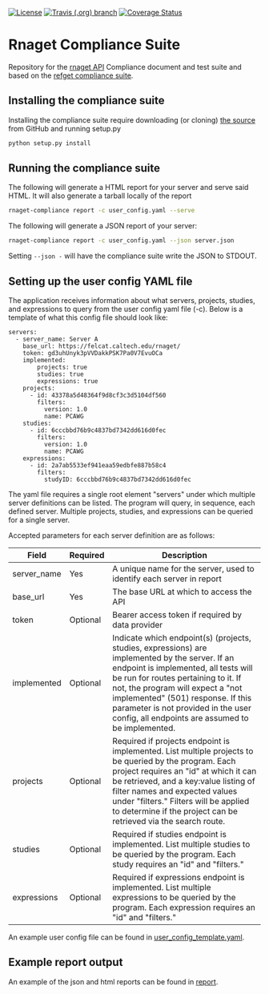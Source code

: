 [![License](https://img.shields.io/badge/License-Apache%202.0-blue.svg)](https://opensource.org/licenses/Apache-2.0)
[![Travis (.org) branch](https://img.shields.io/travis/ga4gh-rnaseq/rnaget-compliance-suite/master.svg?style=flat-square)](https://travis-ci.org/ga4gh-rnaseq/rnaget-compliance-suite)
[![Coverage Status](https://img.shields.io/coveralls/github/ga4gh-rnaseq/rnaget-compliance-suite.svg?style=flat-square)](https://coveralls.io/github/ga4gh-rnaseq/rnaget-compliance-suite)

# Rnaget Compliance Suite

Repository for the [rnaget API](https://github.com/ga4gh-rnaseq/schema) 
Compliance document and test suite and based on the [refget compliance suite](https://github.com/ga4gh/refget-compliance-suite).

## Installing the compliance suite

Installing the compliance suite require downloading (or cloning)
[the source](ihttps://github.com/ga4gh-rnaseq/rnaget-compliance-suite)
from GitHub and running setup.py

```bash
python setup.py install
```

## Running the compliance suite

The following will generate a HTML report for your server and serve said HTML. 
It will also generate a tarball locally of the report

```bash
rnaget-compliance report -c user_config.yaml --serve
```

The following will generate a JSON report of your server:

```bash
rnaget-compliance report -c user_config.yaml --json server.json
```

Setting `--json -` will have the compliance suite write the JSON to STDOUT.

## Setting up the user config YAML file

The application receives information about what servers, projects, studies,
and expressions to query from the user config yaml file (-c). Below is a 
template of what this config file should look like:

```
servers:
  - server_name: Server A
    base_url: https://felcat.caltech.edu/rnaget/
    token: gd3uhUnyk3pVVDakkPSK7Pa0V7EvuOCa
    implemented:
        projects: true
        studies: true
        expressions: true
    projects:
      - id: 43378a5d48364f9d8cf3c3d5104df560
        filters:
          version: 1.0
          name: PCAWG
    studies:
      - id: 6cccbbd76b9c4837bd7342dd616d0fec
        filters:
          version: 1.0
          name: PCAWG
    expressions:
      - id: 2a7ab5533ef941eaa59edbfe887b58c4
        filters:
          studyID: 6cccbbd76b9c4837bd7342dd616d0fec
```

The yaml file requires a single root element "servers" under which multiple
server definitions can be listed. The program will query, in sequence, each
defined server. Multiple projects, studies, and expressions can be queried for a single server.

Accepted parameters for each server definition are as follows:

| Field       | Required | Description |
| ----------- | -------- | ----------- |
| server_name | Yes      | A unique name for the server, used to identify each server in report  |
| base_url    | Yes      | The base URL at which to access the API |
| token       | Optional | Bearer access token if required by data provider |
| implemented | Optional | Indicate which endpoint(s) (projects, studies, expressions) are implemented by the server. If an endpoint is implemented, all tests will be run for routes pertaining to it. If not, the program will expect a "not implemented" (501) response. If this parameter is not provided in the user config, all endpoints are assumed to be implemented. |
| projects    | Optional | Required if projects endpoint is implemented. List multiple projects to be queried by the program. Each project requires an "id" at which it can be retrieved, and a key:value listing of filter names and expected values under "filters." Filters will be applied to determine if the project can be retrieved via the search route. |
| studies     | Optional | Required if studies endpoint is implemented. List multiple studies to be queried by the program. Each study requires an "id" and "filters." |
| expressions | Optional | Required if expressions endpoint is implemented. List multiple expressions to be queried by the program. Each expression requires an "id" and "filters." |

An example user config file can be found in [user_config_template.yaml](https://github.com/ga4gh-rnaseq/rnaget-compliance-suite/blob/master/user_config_template.yaml).

## Example report output

An example of the json and html reports can be found in
[report](https://github.com/ga4gh-rnaseq/rnaget-compliance-suite/tree/master/report).
